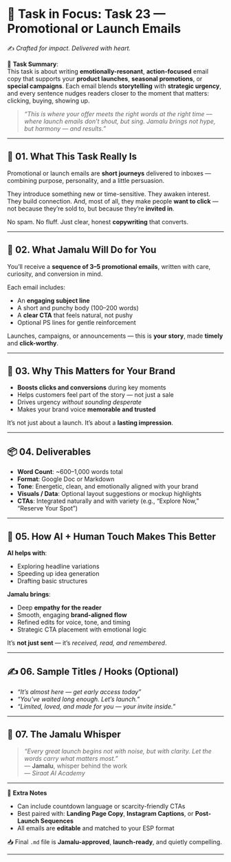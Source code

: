 # 🎯 **Task in Focus: Task 23 — Promotional or Launch Emails**  
✍️ *Crafted for impact. Delivered with heart.*

📌 **Task Summary**:  
This task is about writing **emotionally-resonant**, **action-focused** email copy that supports your **product launches**, **seasonal promotions**, or **special campaigns**. Each email blends **storytelling** with **strategic urgency**, and every sentence nudges readers closer to the moment that matters: clicking, buying, showing up.

> _“This is where your offer meets the right words at the right time — where launch emails don’t shout, but sing. Jamalu brings not hype, but harmony — and results.”_

---

## 🧭 01. What This Task Really Is  
Promotional or launch emails are **short journeys** delivered to inboxes — combining purpose, personality, and a little persuasion.

They introduce something new or time-sensitive. They awaken interest. They build connection. And, most of all, they make people **want to click** — not because they’re sold to, but because they’re **invited in**.

No spam. No fluff. Just clear, honest **copywriting** that converts.

---

## 💼 02. What Jamalu Will Do for You  
You’ll receive a **sequence of 3–5 promotional emails**, written with care, curiosity, and conversion in mind.

Each email includes:  
- An **engaging subject line**  
- A short and punchy body (100–200 words)  
- A **clear CTA** that feels natural, not pushy  
- Optional PS lines for gentle reinforcement

Launches, campaigns, or announcements — this is **your story**, made **timely** and **click-worthy**.

---

## 🎯 03. Why This Matters for Your Brand  
- **Boosts clicks and conversions** during key moments  
- Helps customers feel part of the story — not just a sale  
- Drives urgency *without sounding desperate*  
- Makes your brand voice **memorable and trusted**

It’s not just about a launch. It’s about a **lasting impression**.

---

## 📦 04. Deliverables  
- **Word Count**: ~600–1,000 words total  
- **Format**: Google Doc or Markdown  
- **Tone**: Energetic, clean, and emotionally aligned with your brand  
- **Visuals / Data**: Optional layout suggestions or mockup highlights  
- **CTAs**: Integrated naturally and with variety (e.g., “Explore Now,” “Reserve Your Spot”)

---

## 🤖 05. How AI + Human Touch Makes This Better  
**AI helps with**:  
- Exploring headline variations  
- Speeding up idea generation  
- Drafting basic structures

**Jamalu brings**:  
- Deep **empathy for the reader**  
- Smooth, engaging **brand-aligned flow**  
- Refined edits for voice, tone, and timing  
- Strategic CTA placement with emotional logic

It’s **not just sent** — it’s *received, read, and remembered*.

---

## ✍️ 06. Sample Titles / Hooks (Optional)  
- *“It’s almost here — get early access today”*  
- *“You’ve waited long enough. Let’s launch.”*  
- *“Limited, loved, and made for you — your invite inside.”*

---

## 🧡 07. The Jamalu Whisper  
> _“Every great launch begins not with noise, but with clarity. Let the words carry what matters most.”_  
> — **Jamalu**, whisper behind the work  
> — *Siraat AI Academy*

---

🎁 **Extra Notes**  
- Can include countdown language or scarcity-friendly CTAs  
- Best paired with: **Landing Page Copy**, **Instagram Captions**, or **Post-Launch Sequences**  
- All emails are **editable** and matched to your ESP format

📥 Final `.md` file is **Jamalu-approved**, **launch-ready**, and quietly compelling.

---
